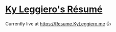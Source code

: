 # [Ky Leggiero's Résumé](https://Resume.KyLeggiero.me) #

Currently live at https://Resume.KyLeggiero.me 👍
